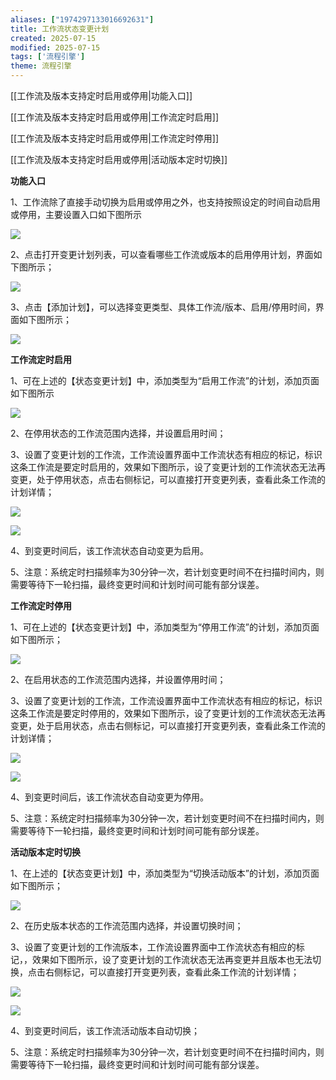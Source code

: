 ```yaml
---
aliases: ["1974297133016692631"]
title: 工作流状态变更计划
created: 2025-07-15
modified: 2025-07-15
tags: ['流程引擎']
theme: 流程引擎
---
```


[[工作流及版本支持定时启用或停用|功能入口]]

[[工作流及版本支持定时启用或停用|工作流定时启用]]

[[工作流及版本支持定时启用或停用|工作流定时停用]]

[[工作流及版本支持定时启用或停用|活动版本定时切换]]

**功能入口**

1、工作流除了直接手动切换为启用或停用之外，也支持按照设定的时间自动启用或停用，主要设置入口如下图所示

![](76c1350f253dbfdc51fda23f1ccae17d.jpg)

2、点击打开变更计划列表，可以查看哪些工作流或版本的启用停用计划，界面如下图所示；

![](5d8e623568201d8e00249928075b752e.jpg)

3、点击【添加计划】，可以选择变更类型、具体工作流/版本、启用/停用时间，界面如下图所示；

![](9e9bd22ea8c72468e9912121f4d59f73.jpg)

**工作流定时启用**

1、可在上述的【状态变更计划】中，添加类型为“启用工作流”的计划，添加页面如下图所示

![](50b290d814f6271ae08251590050f662.jpg)

2、在停用状态的工作流范围内选择，并设置启用时间；

3、设置了变更计划的工作流，工作流设置界面中工作流状态有相应的标记，标识这条工作流是要定时启用的，效果如下图所示，设了变更计划的工作流状态无法再变更，处于停用状态，点击右侧标记，可以直接打开变更列表，查看此条工作流的计划详情；

![](9b1ec55fac659224c57bceec7251c244.jpg)

![](9153b242423f965648a3a49e8d3f0253.jpg)

4、到变更时间后，该工作流状态自动变更为启用。

5、注意：系统定时扫描频率为30分钟一次，若计划变更时间不在扫描时间内，则需要等待下一轮扫描，最终变更时间和计划时间可能有部分误差。

**工作流定时停用**

1、可在上述的【状态变更计划】中，添加类型为“停用工作流”的计划，添加页面如下图所示；

![](c2df015d3a78ecc3b8700ac45fb7c1bd.jpg)

2、在启用状态的工作流范围内选择，并设置停用时间；

3、设置了变更计划的工作流，工作流设置界面中工作流状态有相应的标记，标识这条工作流是要定时停用的，效果如下图所示，设了变更计划的工作流状态无法再变更，处于启用状态，点击右侧标记，可以直接打开变更列表，查看此条工作流的计划详情；

![](9d25bfec5022a212ea88161e436745b4.jpg)

![](c68f9fd75de4bff6058a0f95e494c710.jpg)

4、到变更时间后，该工作流状态自动变更为停用。

5、注意：系统定时扫描频率为30分钟一次，若计划变更时间不在扫描时间内，则需要等待下一轮扫描，最终变更时间和计划时间可能有部分误差。

**活动版本定时切换**

1、在上述的【状态变更计划】中，添加类型为“切换活动版本”的计划，添加页面如下图所示；

![](5322b490ae0edbf8fe046fcf44aca109.jpg)

2、在历史版本状态的工作流范围内选择，并设置切换时间；

3、设置了变更计划的工作流版本，工作流设置界面中工作流状态有相应的标记，，效果如下图所示，设了变更计划的工作流状态无法再变更并且版本也无法切换，点击右侧标记，可以直接打开变更列表，查看此条工作流的计划详情；

![](2c4295082409bf9411b120fdf537ec30.jpg)

![](fa7c0b31408c023a34af226ab97799dc.jpg)

4、到变更时间后，该工作流活动版本自动切换；

5、注意：系统定时扫描频率为30分钟一次，若计划变更时间不在扫描时间内，则需要等待下一轮扫描，最终变更时间和计划时间可能有部分误差。